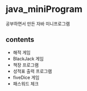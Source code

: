 # java_miniProgram
공부하면서 만든 자바 미니프로그램
## contents
- 해적 게임
- BlackJack 게임
- 책장 프로그램
- 성적표 출력 프로그램
- fiveDice 게임
- 패스워드 체크
